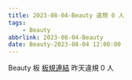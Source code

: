 ```yaml
---
title: 2023-08-04-Beauty 違規 0 人
tags:
    - Beauty
abbrlink: 2023-08-04-Beauty
date: Beauty-2023-08-04 12:00:00
---
```

Beauty 板 [板規連結](https://www.ptt.cc/bbs/Beauty/M.1630069980.A.84B.html)
昨天違規 0 人
